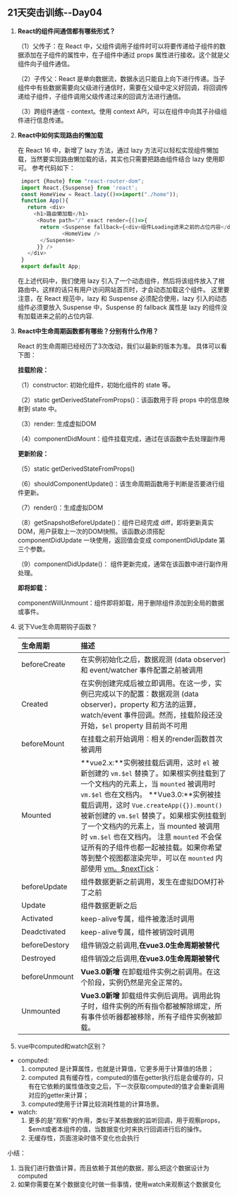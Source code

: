 ## 21天突击训练--Day04

1. **React的组件间通信都有哪些形式？**

   （1）父传子：在 React 中，父组件调用子组件时可以将要传递给子组件的数据添加在子组件的属性中，在子组件中通过 props 属性进行接收。这个就是父组件向子组件通信。

   （2）子传父：React 是单向数据流，数据永远只能自上向下进行传递。当子组件中有些数据需要向父级进行通信时，需要在父级中定义好回调，将回调传递给子组件，子组件调用父级传递过来的回调方法进行通信。

   （3）跨组件通信 - context。使用 context API，可以在组件中向其子孙级组件进行信息传递。

2. **React中如何实现路由的懒加载**

   在 React 16 中，新增了 lazy 方法，通过 lazy 方法可以轻松实现组件懒加载，当然要实现路由懒加载的话，其实也只需要把路由组件结合 lazy 使用即可。  参考代码如下：

   ```js
    import {Route} from "react-router-dom";
    import React,{Suspense} from 'react'; 
    const HomeView = React.lazy(()=>import("./home"));
    function App(){           
      return <div>              
        <h1>路由懒加载</h1>              
      	 <Route path="/" exact render={()=>{                    
          return <Suspense fallback={<div>组件Loading进来之前的占位内容</div>}>
                 <HomeView />        
          </Suspense>              
         }} />           
      </div>        
    }        
    export default App;
   ```

   在上述代码中，我们使用 lazy 引入了一个动态组件，然后将该组件放入了根路由中。这样的话只有用户访问网站首页时，才会动态加载这个组件。  这里要注意，在 React 规范中，lazy 和 Suspense 必须配合使用，lazy 引入的动态组件必须要放入 Suspense 中，Suspense 的 fallback 属性是 lazy 的组件没有加载进来之前的占位内容.

3. **React中生命周期函数都有哪些？分别有什么作用？**

   React 的生命周期已经经历了3次改动，我们以最新的版本为准。 具体可以看下图：

   **挂载阶段：**

   （1）constructor: 初始化组件，初始化组件的 state 等。

   （2）static getDerivedStateFromProps()：该函数用于将 props 中的信息映射到 state 中。

   （3）render: 生成虚拟DOM

   （4）componentDidMount：组件挂载完成，通过在该函数中去处理副作用 

   **更新阶段：**

   （5）static getDerivedStateFromProps()

   （6）shouldComponentUpdate()：该生命周期函数用于判断是否要进行组件更新。

   （7）render()：生成虚拟DOM

   （8）getSnapshotBeforeUpdate()：组件已经完成 diff，即将更新真实 DOM，用户获取上一次的DOM快照。该函数必须搭配 componentDidUpdate 一块使用，返回值会变成 componentDidUpdate 第三个参数。

   （9）componentDidUpdate()： 组件更新完成，通常在该函数中进行副作用处理。

   **即将卸载：** 

     componentWillUnmount：组件即将卸载，用于删除组件添加到全局的数据或事件。

4. 说下Vue生命周期钩子函数？

   | 生命周期      | 描述                                                         |
   | :------------ | :----------------------------------------------------------- |
   | beforeCreate  | 在实例初始化之后，数据观测 (data observer) 和 event/watcher 事件配置之前被调用 |
   | Created       | 在实例创建完成后被立即调用。在这一步，实例已完成以下的配置：数据观测 (data observer)，property 和方法的运算，watch/event 事件回调。然而，挂载阶段还没开始，`$el` property 目前尚不可用 |
   | beforeMount   | 在挂载之前开始调用：相关的render函数首次被调用               |
   | Mounted       | **vue2.x:**实例被挂载后调用，这时 `el` 被新创建的 `vm.$el` 替换了。如果根实例挂载到了一个文档内的元素上，当 `mounted` 被调用时 `vm.$el` 也在文档内。 **Vue3.0:**实例被挂载后调用，这时 `Vue.createApp({}).mount()` 被新创建的 `vm.$el` 替换了。如果根实例挂载到了一个文档内的元素上，当 mounted 被调用时 `vm.$el` 也在文档内。 注意 `mounted` 不会保证所有的子组件也都一起被挂载。如果你希望等到整个视图都渲染完毕，可以在 `mounted` 内部使用 [vm。$nextTick](https://v3.cn.vuejs.org/api/instance-methods.html#nexttick)： |
   | beforeUpdate  | 组件数据更新之前调用，发生在虚拟DOM打补丁之前                |
   | Update        | 组件数据更新之后                                             |
   | Activated     | keep-alive专属，组件被激活时调用                             |
   | Deadctivated  | keep-alive专属，组件被销毁时调用                             |
   | beforeDestory | 组件销毁之前调用,**在vue3.0生命周期被替代**                  |
   | Destroyed     | 组件销毁之后调用,**在vue3.0生命周期被替代**                  |
   | beforeUnmount | **Vue3.0新增** 在卸载组件实例之前调用。在这个阶段，实例仍然是完全正常的。 |
   | Unmounted     | **Vue3.0新增** 卸载组件实例后调用。调用此钩子时，组件实例的所有指令都被解除绑定，所有事件侦听器都被移除，所有子组件实例被卸载。 |

5. vue中computed和watch区别？

- computed:
  1. computed 是计算属性，也就是计算值，它更多用于计算值的场景；
  2. computed 具有缓存性，computed的值在getter执行后是会缓存的，只有在它依赖的属性值改变之后，下一次获取computed的值才会重新调用对应的getter来计算；
  3. computed使用于计算比较消耗性能的计算场景。
- watch:
  1. 更多的是"观察"的作用，类似于某些数据的监听回调，用于观察props，$emit或者本组件的值，当数据变化时来执行回调进行后的操作。
  2. 无缓存性，页面渲染时值不变化也会执行

小结：

1. 当我们进行数值计算，而且依赖于其他的数据，那么把这个数据设计为computed
2. 如果你需要在某个数据变化时做一些事情，使用watch来观察这个数据变化